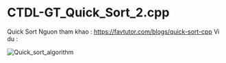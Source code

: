 # CTDL-GT_Quick_Sort_2.cpp
Quick Sort
Nguon tham khao : https://favtutor.com/blogs/quick-sort-cpp
Vi du : 

![Quick_sort_algorithm](https://user-images.githubusercontent.com/129465517/230522935-dfa2b860-b78c-4f0c-b25d-f31179d961d5.png)
